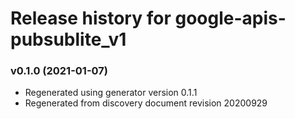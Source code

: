 # Release history for google-apis-pubsublite_v1

### v0.1.0 (2021-01-07)

* Regenerated using generator version 0.1.1
* Regenerated from discovery document revision 20200929

